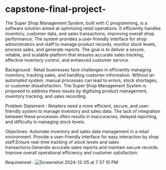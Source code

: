 # capstone-final-project-
 The Super Shop Management System, built with C programming, is a software solution aimed at optimizing retail operations. It efficiently handles inventory, customer data, and sales transactions, improving overall shop performance. The system provides a user-friendly interface for shop administrators and staff to manage product records, monitor stock levels, process sales, and generate reports. The goal is to deliver a secure, reliable, and scalable platform that ensures accurate sales tracking, effective inventory control, and enhanced customer service.


 
Background : Retail businesses face challenges in efficiently managing inventory, tracking sales, and handling customer information. Without an automated system, manual processes can lead to errors, stock shortages, or customer dissatisfaction. The Super Shop Management System is proposed to address these issues by digitizing product management, inventory tracking, and sales recording. 

 Problem Statement : Retailers need a more efficient, secure, and user- friendly system to manage inventory and sales data. The lack of integration between these processes often results in inaccuracies, delayed reporting, and difficulty in managing stock levels.

 
 Objectives: Automate inventory and sales data management in a retail environment. Provide a user-friendly interface for easy interaction by shop staff.Ensure real-time tracking of stock levels and sales transactions.Generate accurate sales reports and maintain secure records. Improve overall operational efficiency and customer satisfaction.

 
  Requiremnet : ![Screenshot 2024-12-05 at 7 57 10 PM](https://github.com/user-attachments/assets/f1478337-e458-45b7-8815-5608fdbae69c)

 
